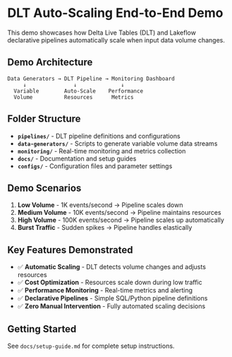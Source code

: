 # DLT Auto-Scaling End-to-End Demo

This demo showcases how Delta Live Tables (DLT) and Lakeflow declarative pipelines automatically scale when input data volume changes.

## Demo Architecture

```
Data Generators → DLT Pipeline → Monitoring Dashboard
     ↓               ↓              ↓
  Variable        Auto-Scale    Performance
  Volume          Resources      Metrics
```

## Folder Structure

- **`pipelines/`** - DLT pipeline definitions and configurations
- **`data-generators/`** - Scripts to generate variable volume data streams
- **`monitoring/`** - Real-time monitoring and metrics collection
- **`docs/`** - Documentation and setup guides
- **`configs/`** - Configuration files and parameter settings

## Demo Scenarios

1. **Low Volume** - 1K events/second → Pipeline scales down
2. **Medium Volume** - 10K events/second → Pipeline maintains resources
3. **High Volume** - 100K events/second → Pipeline scales up automatically
4. **Burst Traffic** - Sudden spikes → Pipeline handles elastically

## Key Features Demonstrated

- ✅ **Automatic Scaling** - DLT detects volume changes and adjusts resources
- ✅ **Cost Optimization** - Resources scale down during low traffic
- ✅ **Performance Monitoring** - Real-time metrics and alerting
- ✅ **Declarative Pipelines** - Simple SQL/Python pipeline definitions
- ✅ **Zero Manual Intervention** - Fully automated scaling decisions

## Getting Started

See `docs/setup-guide.md` for complete setup instructions.